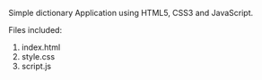 Simple dictionary Application using HTML5, CSS3 and JavaScript.

Files included:

1. index.html
2. style.css
3. script.js
